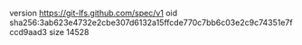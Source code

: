 version https://git-lfs.github.com/spec/v1
oid sha256:3ab623e4732e2cbe307d6132a15ffcde770c7bb6c03e2c9c74351e7fccd9aad3
size 14528
